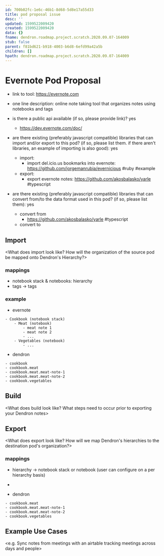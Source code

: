 ```yaml
---
id: 700b02fc-1e6c-46b1-8d68-5d8e17a55d33
title: pod proposal issue
desc: ''
updated: 1599522009420
created: 1599522009420
data: {}
fname: dendron.roadmap.project.scratch.2020.09.07-164009
stub: false
parent: f81bd621-b918-4003-b6d8-6efd99a42a5b
children: []
hpath: dendron.roadmap.project.scratch.2020.09.07-164009
---
```

# Evernote Pod Proposal

- link to tool: <https://evernote.com>

- one line description: online note taking tool that organizes notes using notebooks and tags

- is there a public api available (if so, please provide link)? yes
  - <https://dev.evernote.com/doc/>

- are there existing (preferably javascript compatible) libraries that can import and/or export to this pod? (if so, please list them. if there aren't libraries, an example of importing is also good): yes
  - import:
    - import del.icio.us bookmarks into evernote: <https://github.com/jorgemanrubia/evernicious> #ruby #example
  - export:
    - export evernote notes: <https://github.com/akosbalasko/yarle> #typescript

- are there existing (preferably javascript compatible) libraries that can convert from/to the data format used in this pod? (if so, please list them): yes
  - convert from
    - <https://github.com/akosbalasko/yarle> #typescript
  - convert to

## Import

&lt;What does import look like? How will the organization of the source pod be mapped onto Dendron's Hierarchy?>

### mappings

- notebook stack & notebooks: hierarchy
- tags -> tags

### example

- evernote

```
- Cookbook (notebook stack)
    - Meat (notebook)
        - meat note 1
        - meat note 2
        - ...
    - Vegetables (notebook)
        - ...
```

- dendron

```
- cookbook
- cookbook.meat
- cookbook.meat.meat-note-1
- cookbook.meat.meat-note-2
- cookbook.vegetables
```

## Build

&lt;What does build look like? What steps need to occur prior to exporting your Dendron notes>

## Export

&lt;What does export look like? How will we map Dendron's hierarchies to the destination pod's organization?>

### mappings

- hierarchy -> notebook stack or notebook (user can configure on a per hierarchy basis)

-

- dendron

```
- cookbook.meat
- cookbook.meat.meat-note-1
- cookbook.meat.meat-note-2
- cookbook.vegetables
```

<!-- ## Configuration
<What might a configuration file look like to help make sure your data is formatted correctly ?>

e.g.
destinations:
  - destination:
      base: People
      table: Interactions
    src:
      meet.{today}.*
    mapping:
      fm.created: DateV2
      fm.type: Type
      section.noes: Notes
      section.people: People
 -->

## Example Use Cases

&lt;e.g. Sync notes from meetings with an airtable tracking meetings across days and people> 
